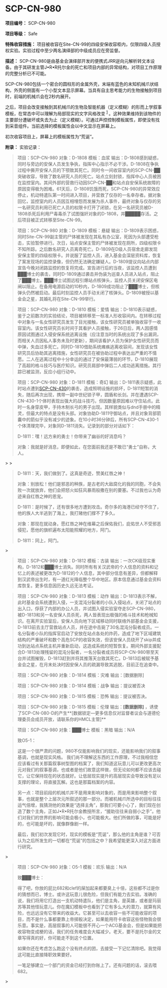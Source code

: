 # SCP-CN-980


**项目编号：** SCP-CN-980

**项目等级：** Safe

**特殊收容措施：** 项目被收容在Site-CN-99的四级安保收容柜内，仅限四级人员授权实验。实验过程中至少两名演绎部的中级成员应在旁监督。

**描述：** SCP-CN-980是由基金会演绎部开发的便携式JRR逆向元解析转文本设备。由于其研发主管J•R•R托尔金的死亡和项目内部的异常结构，对项目工作原理的完整分析已不可能。

SCP-CN-980包括一个密合的圆柱形的金属外壳，末端有蓝色的未知机械爪状结构，外壳的侧面有一个小型文本显示屏幕。当具有自主思考能力的生物接触到项目时，前端的机械爪会在2秒内展开。

之后，项目会改变接触到其机械爪的生物及智能机器（定义模糊）的形而上学叙事模板，在常态中可以理解为局部现实的文字风格改变<sup class='footnoteref'>
 <a shape='rect' class='footnoteref' id='footnoteref-1' href='javascript:;' onclick='WIKIDOT.page.utils.scrollToReference(&apos;footnote-1&apos;)'>1</a>
</sup>。这种效果维持到该物件的主要部分遭破坏或失去为止（定义模糊）。可通过声控控制模板属性，即使没有找到采音组件。当前选择的模板属性会以中文显示在屏幕上。

初次收容项目上，屏幕上的模板属性为“荒诞”。

**附录：** 实验记录：


> 项目：SCP-CN-980
对象：D-1808
模板：血浆
输出：D-1808感到疑惑，同时与旁边的安保人员发生争执，指挥中心指示不必干涉。D-1808在争执过程中撕开安保人员的下颚致其死亡。同时令一间收容室内的SCP-CN-██突破收容，导致了数名研究人员的死亡。站点立刻封锁，指挥中心人员被困在监控室内。其间外部的营救行动因SCP-CN-██和站点自安保系统故障的原因变得极为困难。61天后，D-1808饥饿而死，SCP-CN-980的异常效应停止，机动特遣队第一时间进入项目，并营救了仅存的一名幸存者。据对象回忆，监控室内的人员因互相埋怨而发展为杀人事件，最终对象与仅存的另一名研究员利用已死亡人员的权限卡打开了闭锁，在另一名研究员被D-1808杀死后利用尸毒毒杀了试图强奸对象的D-1808，并█████存活。之后项目被正式转移至Site-CN-99。
> 


> 项目：SCP-CN-980
对象：D-1809
模板：悬疑
输出：D-1809表示困惑，同时Site-CN-99副主管的尸体被发现在其私有办公室，死因为头部遭受枪击，实验暂停进行。次日，站点安保主管的尸体被发现在厕所，四级权限卡不知所踪。之后数名研究人员离奇死亡。D-1809在D级人员宿舍走廊发现安保主管的四级权限卡。并说服了监控人员，进入基金会深层资料库，恢复了案发现场的监控录像，但仍然无法确定嫌疑人。D-1809提议向站点内部宣告今晚对闭路监控的恢复将完成。宣告进行后的当夜，该监控人员遭到███博士的袭击，同时D-1809通过袭击并伪装为巡查人员进入站点，阻止了███博士。███博士试图远程引爆站点核弹头，监控人员关闭安保区电闸以阻止。在备用电源启动的10秒内，D-1809成功阻止了███博士，但核弹头仍然被启动。最后时刻监控人员手动关闭了核弹头。D-1809被授以基金会之星，其婚礼将在Site-CN-99举行。
> 


> 项目：SCP-CN-980
对象：D-1810
模板：爱情
输出：D-1810表示疑惑，鉴于之前数次的实验结论，项目被转移至一标准人形收容间内。在转移过程中对象与一名女性研究员发生了目光接触，该女性研究员被单独收容于一收容室内。该女性研究员长时间于其看护人员接触，于26日后，两人因感情原因试图通过入侵安保系统逃离设施（应注意当时的系统出现了多出漏洞，而相关人员因私人事务未及时更新），期间该看护人员为保护女性研究员而中弹，失血过多死亡。同时D-1810借助系统瘫痪逃离收容间，发现该女性研究员后协助其逃离措施，女性研究员在被协助过程中表达出严重的不情愿。二人在逃离过程中十分幸运的通过了安保最薄弱的环节，D-1810展现了高超的格斗技巧与医疗知识。研究员肩部中弹后二人成功逃离措施。其行踪已被监测，反应小组行动中。
> 


> 项目：SCP-CN-980
对象：D-1811
模板：奇幻
输出：D-1811表示疑惑，此时站点遭到<a shape='rect' href='http://scp-wiki-cn.wikidot.com/scp-cn-430'>SCP-CN-430</a>的袭击，造成照明设施的损坏，D-1811短暂的消失，随后再次出现，携带一副中世纪锁子甲，圆盾和长剑。并在遭遇SCP-CN-430-1个体时表现出强大的战斗技巧，但因数量原因难以守住站点。此时一名身穿皮甲，手持木制长弓的男子出现。其样貌类似与dnd手册中的精灵，但最大的特点是没有头部。对象协助D-1811守御站点，并且对象背部箭囊中的箭似乎没有减少的迹象。在10小时36分钟后，所有SCP-CN-430-1个体清理完毕，对象同D-1811消失。记录到的部分对话如下：
> 
> <blockquote>
D-1811&#65306;&#22079;&#65281;&#36828;&#26041;&#26469;&#30340;&#21191;&#22763;&#65281;&#20320;&#24102;&#26469;&#20102;&#24189;&#35895;&#30340;&#22909;&#28040;&#24687;&#21527;&#65311;

&#23545;&#35937;&#65306;&#25105;&#23601;&#26159;&#22909;&#28040;&#24687;&#65292;&#21363;&#20415;&#22914;&#27492;&#65292;&#22312;&#24744;&#38754;&#21069;&#25105;&#36824;&#26159;&#19981;&#25954;&#24050;&#8220;&#21191;&#22763;&#8221;&#33258;&#31216;&#65292;&#22823;&#20154;&#12290;

</blockquote>> 
> <blockquote>
D-1811&#65306;&#22825;&#65292;&#25105;&#20204;&#20570;&#21040;&#20102;&#12290;&#36825;&#30495;&#26159;&#22855;&#36857;&#65292;&#36190;&#32654;&#32418;&#21767;&#20043;&#31070;&#65281;

&#23545;&#35937;&#65306;&#21035;&#25918;&#26494;&#65281;&#20182;&#20204;&#26159;&#37034;&#24694;&#30340;&#31181;&#26063;&#65292;&#26159;&#21476;&#32769;&#30340;&#22823;&#25932;&#33104;&#21270;&#30340;&#25105;&#30340;&#21516;&#32990;&#65292;&#19981;&#20250;&#22833;&#36133;&#19968;&#27425;&#23601;&#25918;&#24323;&#65292;&#20182;&#20204;&#20250;&#25226;&#24594;&#28779;&#22914;&#29378;&#39118;&#26292;&#38632;&#33324;&#25746;&#22312;&#21035;&#30340;&#35201;&#22622;&#12290;&#19981;&#36807;&#25105;&#20063;&#35748;&#20026;&#22855;&#36857;&#26469;&#33258;&#32418;&#21767;&#20043;&#31070;&#30340;&#24681;&#23456;&#12290;

D-1811&#65306;&#26159;&#26102;&#20505;&#20102;&#65292;&#36824;&#26377;&#24456;&#22810;&#22320;&#26041;&#36973;&#21040;&#25915;&#20987;&#12290;&#22855;&#23572;&#22810;&#30340;&#28023;&#28207;&#24050;&#32463;&#23432;&#19981;&#20303;&#20102;&#65292;&#20182;&#30340;&#26063;&#20154;&#22823;&#21322;&#36867;&#21040;&#20102;&#28023;&#19978;&#65292;&#25105;&#25171;&#36172;&#20182;&#20204;&#25745;&#19981;&#20102;&#22810;&#20037;&#12290;

&#23545;&#35937;&#65306;&#37027;&#29616;&#22312;&#23601;&#21160;&#36523;&#12290;&#24895;&#32418;&#21767;&#20043;&#31070;&#22312;&#32500;&#24149;&#20043;&#21518;&#20445;&#20305;&#25105;&#20204;&#65292;&#24199;&#20305;&#19990;&#20154;&#19981;&#21463;&#37034;&#24694;&#20405;&#29359;&#65292;&#24895;&#20182;&#30340;&#26071;&#24092;&#36941;&#24067;&#22826;&#38451;&#33021;&#29031;&#32768;&#30340;&#22320;&#26041;&#65292;&#38463;&#38376;&#12290;

D-1811&#65306;&#21516;&#19978;&#65292;&#38463;&#38376;&#12290;

</blockquote>> 


> 项目：SCP-CN-980
对象：D-1812
模板：古装
输出：一次CK级现实重构，D-1812和███博士消失。同时所有有关汉武帝的个人信息的资料和记忆上的表述被更改为D-1812的个人信息，其中部分信息有差异，但都解释到汉武帝出生时，有一道红光降临整个华中地区。原本信息通过基金会资料库恢复。更多信息因历史久远无法考证。
> 


> 项目：SCP-CN-980
对象：D-1813
模板：动作
输出：D-1813表示不解，此时基金会系统遭到入侵，一支混沌分裂者的小队入侵站点，关闭了站点的出入口，俘获了内部的办公人员，并试图入侵实验室夺走SCP-CN-980，被D-1813和另一名安保人员杀死，两人皆表现出极强的格斗技术和枪械知识。在离开实验室后，安保人员向地下区域移动同时联络外部基金会支援，D-1813前去主厅营救站点人员，并在途中击毙了30名混沌分裂者成员。一名分裂者小队的指挥官启动了安放在站点各处的炸药，造成了地下区域建筑结构的严重破坏和数个高危SCP的收容失效，但该安保人员绕开了skip并成功到达站点系统主机并重新启动，这造成系统的短暂恢复。期间外部支援配合D-1813处理残留的混沌分裂者，一名分裂者成员将SCP-CN-980带至天台并试图摧毁，D-1813赶到并将其推落天台致其死亡。D-1813后被赋予基金会之星，在月末处决时因安保人员的疏漏导致其逃脱，目前正在追查中。
> 


> 项目：SCP-CN-980
对象：D-1814
模板：灾难
输出：[数据删除]
> 


> 项目：SCP-CN-980
对象：D-1814
模板：战争
输出：提议被否决
> 


> 项目：SCP-CN-980
对象：D-1815
模板：恐怖
输出：提议被否决。
> 


> 项目：SCP-CN-980
对象：D-1815
模板：伦理
输出：**[数据删除]** ，诱使了SCP-CN-080-D的产生**[数据锁定—更多信息仅对监督者议会与道德伦理委员会成员开放，请联系你的HMCL主管]** 
> 


> 项目：SCP-CN-980
对象：███博士
模板：黑暗
输出：N/A
> 
> <blockquote>
&#33268;O5-1&#65306;

&#36825;&#26159;&#19968;&#20010;&#24456;&#20005;&#32899;&#30340;&#38382;&#39064;&#65292;980&#19981;&#20165;&#33021;&#24433;&#21709;&#25105;&#20204;&#30340;&#29616;&#23454;&#65292;&#36824;&#33021;&#24433;&#21709;&#25105;&#20204;&#30340;&#21465;&#20107;&#22522;&#35843;&#65292;&#20063;&#23601;&#26159;&#29616;&#23454;&#39118;&#26684;&#12290;
&#25105;&#20204;&#23578;&#19981;&#29702;&#35299;&#36825;&#19996;&#35199;&#30340;&#24037;&#20316;&#21407;&#29702;&#65292;&#19981;&#36807;&#25105;&#30456;&#20449;&#24744;&#24212;&#35813;&#30475;&#36807;&#26377;&#20851;&#37027;&#31687;&#21465;&#20107;&#26641;&#22411;&#22270;&#30340;&#26723;&#26696;&#20102;&#65292;&#25105;&#20204;&#30693;&#36947;&#36825;&#29609;&#24847;&#20799;&#21487;&#20197;&#26356;&#25913;&#26356;&#39640;&#27425;&#20803;&#23545;&#25105;&#20204;&#30340;&#21465;&#20107;&#22522;&#35843;&#65292;&#20063;&#25110;&#32773;&#26159;&#20182;&#20204;&#25925;&#24847;&#36825;&#26679;&#20570;&#65292;&#20294;&#26080;&#35770;&#22914;&#20309;&#37117;&#19981;&#24212;&#35813;&#21435;&#30896;&#23427;&#65292;&#35753;&#23427;&#20445;&#25345;&#29616;&#22312;&#30340;&#29366;&#24577;&#23601;&#22909;&#12290;&#35753;&#20302;&#23618;&#29616;&#23454;&#25552;&#21319;&#30340;&#39640;&#23618;&#29616;&#23454;&#20250;&#23548;&#33268;&#27809;&#26377;&#36275;&#20197;&#25903;&#25745;&#30340;&#29702;&#35770;&#65292;&#23558;&#30452;&#25509;&#29926;&#35299;&#12290;&#36825;&#20063;&#26159;&#37027;&#31687;&#26723;&#26696;&#30340;&#20869;&#23481;&#12290;

&#21478;&#19968;&#28857;&#65306;&#39033;&#30446;&#21069;&#27573;&#30340;&#26426;&#26800;&#29226;&#24182;&#19981;&#26159;&#29992;&#26469;&#24433;&#21709;&#23545;&#35937;&#30340;&#65292;&#32780;&#26159;&#29992;&#26469;&#24433;&#21709;&#25972;&#20010;&#21465;&#20107;&#65292;&#20063;&#23601;&#26159;&#25972;&#20010;&#19978;&#23618;&#27425;&#20803;&#25152;&#21465;&#36848;&#30340;&#37027;&#19968;&#37096;&#20998;&#12290;&#32780;&#34987;&#26426;&#26800;&#29226;&#25152;&#36873;&#20013;&#30340;&#30446;&#26631;&#24448;&#24448;&#36816;&#27668;&#20493;&#22686;&#65292;&#25105;&#29468;&#27979;&#20182;&#30340;&#25928;&#26524;&#26159;&#8220;&#36873;&#25321;&#20027;&#35282;&#8221;&#65292;&#37027;&#25105;&#20204;&#21487;&#35201;&#23567;&#24515;&#20102;&#65292;&#25105;&#20204;&#29616;&#22312;&#21019;&#36896;&#20102;&#25968;&#20010;&#20027;&#35282;&#65292;&#27491;&#22914;J&#8226;R&#8226;R&#25176;&#23572;&#37329;&#25945;&#25480;&#25152;&#35328;&#65292;&#8220;&#25588;&#21161;&#24448;&#24448;&#26469;&#33258;&#24369;&#23567;&#20043;&#25163;&#8221;&#12290;&#20182;&#20204;&#23545;&#25105;&#20204;&#30340;&#19990;&#30028;&#30340;&#24433;&#21709;&#21487;&#33021;&#20250;&#26497;&#23567;&#65292;&#20063;&#21487;&#33021;&#26497;&#22823;&#12290;&#20182;&#20204;&#25152;&#20570;&#30340;&#20107;&#65292;&#21487;&#33021;&#26159;&#22909;&#30340;&#65292;&#20063;&#21487;&#33021;&#26159;&#22351;&#30340;&#65292;&#23601;&#20687;&#32676;&#20687;&#21095;&#19968;&#26679;&#12290;

&#26368;&#21518;&#65292;&#25105;&#20204;&#21021;&#27425;&#21457;&#29616;&#23427;&#26102;&#65292;&#29616;&#23454;&#30340;&#27169;&#26495;&#26159;&#8220;&#33618;&#35806;&#8221;&#65292;&#37027;&#20040;&#20182;&#30340;&#20027;&#35282;&#26159;&#35841;&#65311;&#21487;&#21542;&#35748;&#20026;&#20043;&#21518;&#25152;&#21457;&#29983;&#30340;&#19968;&#20999;&#37117;&#22312;&#8220;&#33618;&#35806;&#8221;&#30340;&#21253;&#25324;&#20043;&#20013;&#65311;&#25105;&#24076;&#26395;&#33021;&#26356;&#28145;&#20837;&#23545;&#36825;&#26041;&#38754;&#36827;&#34892;&#30740;&#31350;&#12290;

</blockquote>> 


> 项目：SCP-CN-980
对象：O5-1
模板：欢乐
输出：N/A
> 
> <blockquote>
&#33268;&#9608;&#9608;&#9608;&#21338;&#22763;&#65306;

&#24471;&#20102;&#21543;&#65292;&#20320;&#25918;&#30340;&#23617;&#27604;682&#21644;clef&#30340;&#23630;&#21152;&#36215;&#26469;&#37117;&#35201;&#33261;&#19978;&#21313;&#20493;&#65292;&#36825;&#20123;&#37117;&#19981;&#36807;&#26159;&#20320;&#30340;&#29468;&#24819;&#32780;&#24050;&#65292;&#21338;&#22763;&#12290;&#25110;&#35768;&#36825;&#29609;&#24847;&#20799;&#24456;&#21361;&#38505;&#65292;&#20294;&#25105;&#20204;&#26377;&#33021;&#21147;&#21435;&#23454;&#39564;&#12290;&#20934;&#30830;&#30340;&#35828;&#65292;&#25105;&#20204;&#23558;&#29992;&#23427;&#25171;&#36896;&#20986;&#19968;&#25903;&#26426;&#21160;&#29305;&#36963;&#38431;&#65292;&#20182;&#20204;&#26159;&#20027;&#35282;&#65292;&#26159;&#33521;&#38596;&#65292;&#25110;&#32773;&#26159;&#29595;&#20029;&#33487;&#31561;&#20854;&#20182;&#24618;&#29609;&#24847;&#20799;&#12290;&#20320;&#22312;&#39764;&#24187;&#27169;&#26495;&#20013;&#20063;&#30475;&#21040;&#20102;&#23427;&#26377;&#22810;&#20040;&#22823;&#30340;&#28508;&#21147;&#65292;&#23601;&#31639;&#26377;&#39118;&#38505;&#65292;&#20063;&#36828;&#36828;&#27809;&#26377;&#23427;&#24102;&#26469;&#30340;&#25910;&#30410;&#22823;&#12290;&#23427;&#29978;&#33267;&#21487;&#20197;&#21435;&#25910;&#23481;&#19968;&#20123;&#19981;&#21487;&#33021;&#25910;&#23481;&#30340;&#39033;&#30446;&#65292;&#32780;&#19981;&#26159;&#20160;&#20040;&#20107;&#37117;&#35201;&#38752;&#19978;&#24093;&#25527;&#39600;&#20915;&#23450;&#65292;&#22914;&#26524;&#33021;&#29992;&#31526;&#21345;&#25910;&#23481;&#36825;&#20123;&#24618;&#29289;&#25105;&#20250;&#24456;&#20048;&#24847;&#12290;&#20107;&#23454;&#26159;&#65292;&#39640;&#23618;&#21465;&#20107;&#30340;&#20154;&#21487;&#33021;&#24456;&#19981;&#24320;&#24515;&#19968;&#20010;ACG&#22522;&#37329;&#20250;&#65292;&#20294;&#26159;&#22914;&#26524;&#33021;&#25226;&#25910;&#23481;&#29289;&#21464;&#25104;&#26775;&#30340;&#35805;&#65292;&#25105;&#20204;&#30340;&#20219;&#21153;&#38590;&#24230;&#20250;&#22823;&#24133;&#20943;&#23569;&#12290;&#32769;&#22825;&#65292;&#35201;&#19981;&#26159;&#25176;&#23572;&#37329;&#30340;&#25991;&#31456;&#20889;&#24471;&#30495;&#30340;&#22909;&#65292;&#20320;&#21487;&#33021;&#36208;&#19981;&#21040;&#36825;&#20010;&#20301;&#32622;&#12290;

&#22914;&#26524;&#20320;&#36824;&#22312;&#32771;&#34385;&#24590;&#20040;&#36305;&#36825;&#20010;&#27809;&#26377;&#32456;&#28857;&#30340;&#22242;&#65292;&#21435;&#25509;&#21463;&#19968;&#19979;&#35760;&#24518;&#28165;&#38500;&#21543;&#12290;&#25105;&#35273;&#24471;&#36825;&#21487;&#33021;&#27604;&#30452;&#25509;&#38477;&#32844;&#25928;&#26524;&#35201;&#22909;&#12290;

<blockquote>

</blockquote>
&#19968;&#31508;&#36275;&#22815;&#24314;&#31435;&#19968;&#20010;&#37096;&#38376;&#30340;&#36164;&#37329;&#24050;&#32463;&#25171;&#21040;&#20320;&#36134;&#19978;&#20102;&#12290;&#36824;&#26377;&#38382;&#39064;&#30340;&#35805;&#65292;&#28378;&#21435;&#21890;682&#12290;

</blockquote>> 



